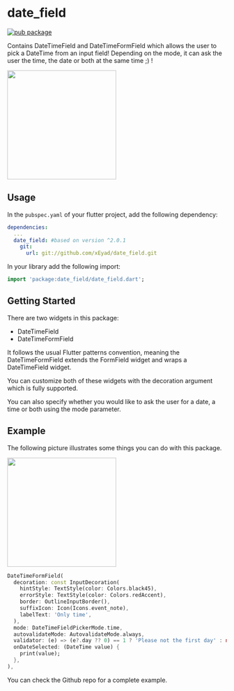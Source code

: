 # date_field

[![pub package](https://img.shields.io/pub/v/date_field.svg)](https://pub.dartlang.org/packages/date_field)


Contains DateTimeField and DateTimeFormField which allows the user to pick a DateTime from an input field! Depending on
the mode, it can ask the user the time, the date or both at the same time ;) !

<img src='https://raw.githubusercontent.com/GaspardMerten/date_field/master/example/demo.gif' height='250px'></img>

## Usage

In the `pubspec.yaml` of your flutter project, add the following dependency:

```yaml
dependencies:
  ...
  date_field: #based on version ^2.0.1
    git:      
      url: git://github.com/xEyad/date_field.git
```

In your library add the following import:

```dart
import 'package:date_field/date_field.dart';
```


## Getting Started

There are two widgets in this package:

- DateTimeField
- DateTimeFormField

It follows the usual Flutter patterns convention, meaning the DateTimeFormField extends the FormField widget and wraps a DateTimeField widget.

You can customize both of these widgets with the decoration argument which is fully supported.

You can also specify whether you would like to ask the user for a date, a time or both using the mode parameter. 

## Example

The following picture illustrates some things you can do with this package.

<img src='https://raw.githubusercontent.com/GaspardMerten/date_field/master/example/demo.gif' height='250px'></img>


``` dart
DateTimeFormField(
  decoration: const InputDecoration(
    hintStyle: TextStyle(color: Colors.black45),
    errorStyle: TextStyle(color: Colors.redAccent),
    border: OutlineInputBorder(),
    suffixIcon: Icon(Icons.event_note),
    labelText: 'Only time',
  ),
  mode: DateTimeFieldPickerMode.time,
  autovalidateMode: AutovalidateMode.always,
  validator: (e) => (e?.day ?? 0) == 1 ? 'Please not the first day' : null,
  onDateSelected: (DateTime value) {
    print(value);
  },
),
```

You can check the Github repo for a complete example. 

